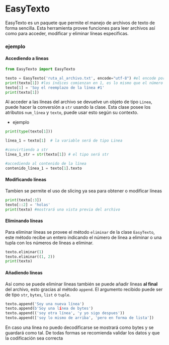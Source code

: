 # EasyTexto
EasyTexto es un paquete que permite el manejo de archivos de texto de forma sencilla. Esta herramienta provee funciones para leer archivos así como para acceder, modificar y eliminar líneas específicas.

### ejemplo

#### Accediendo a  líneas
```python
from EasyTexto import EasyTexto

texto = EasyTexto('ruta_al_archivo.txt', encode="utf-8") #el encode por defecto es utf-8
print(texto[1]) #los índices comienzan en 1, es lo mismo que el número de línea
texto[1] = 'Soy el reemplazo de la línea #1'
print(texto[1])
```

Al acceder a las líneas del archivo se devuelve un objeto de tipo `Linea`, puede hacer la conversión a `str` usando la clase. Esta clase posee los atributos `num_línea` y `texto`, puede usar esto según su contexto.

- ejemplo

```python
print(type(texto[1]))

línea_1 = texto[1]  # la variable será de tipo Linea

#convirtiendo a str
línea_1_str = str(texto[1]) # el tipo será str

#accediendo al contenido de la línea
contenido_línea_1 = texto[1].texto
```

#### Modificando líneas
Tambien se permite el uso de slicing ya sea para obtener o modificar líneas

```python
print(texto[:3])
texto[::2] = 'holas'
print(texto) #mostrará una vista previa del archivo
```

#### Eliminando líneas
Para eliminar líneas se provee el método `eliminar` de la clase `EasyTexto`, este método recibe un entero indicando el número de línea a eliminar o una tupla con los números de líneas a eliminar.

```python
texto.eliminar(1)
texto.eliminar((1, 2))
print(texto)
```

#### Añadiendo líneas
Así como se puede eliminar líneas también se puede añadir líneas **al final** del archivo, esto gracias al método `append`. El argumento recibido puede ser de tipo `str`, `bytes`, `list` o `tuple`.

```python
texto.append('Soy una nueva línea')
texto.append(b'Soy una línea de bytes')
texto.append(('soy otra línea', 'y yo sigo despues'))
texto.append(['soy lo mismo de arriba', 'pero en forma de lista'])
```

En caso una línea no puedo decodificarse se mostrará como bytes y se guardará como tal. De todas formas se recomienda validar los datos y que la codificación sea correcta